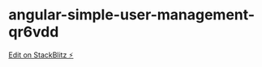 # angular-simple-user-management-qr6vdd

[Edit on StackBlitz ⚡️](https://stackblitz.com/edit/angular-simple-user-management-qr6vdd)